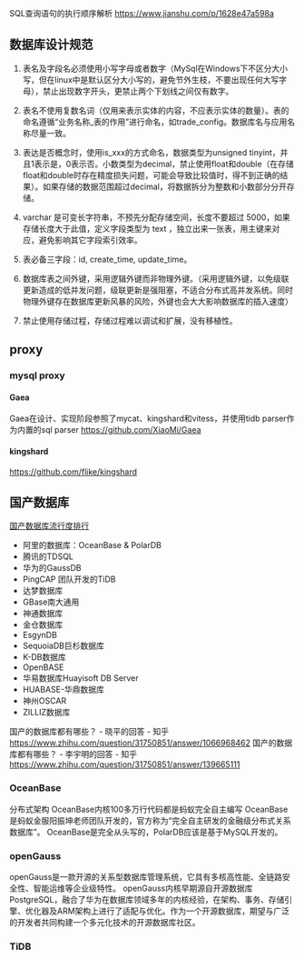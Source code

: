 SQL查询语句的执行顺序解析
https://www.jianshu.com/p/1628e47a598a

## 数据库设计规范
1. 表名及字段名必须使用小写字母或者数字（MySql在Windows下不区分大小写，但在linux中是默认区分大小写的，避免节外生枝，不要出现任何大写字母），禁止出现数字开头，更禁止两个下划线之间仅有数字。

2. 表名不使用复数名词（仅用来表示实体的内容，不应表示实体的数量）。表的命名遵循“业务名称_表的作用”进行命名，如trade_config。数据库名与应用名称尽量一致。

3. 表达是否概念时，使用is_xxx的方式命名，数据类型为unsigned tinyint，并且1表示是，0表示否。小数类型为decimal，禁止使用float和double（在存储float和double时存在精度损失问题，可能会导致比较值时，得不到正确的结果）。如果存储的数据范围超过decimal，将数据拆分为整数和小数部分分开存储。

4. varchar 是可变长字符串，不预先分配存储空间，长度不要超过 5000，如果存储长度大于此值，定义字段类型为 text ，独立出来一张表，用主键来对应，避免影响其它字段索引效率。

5. 表必备三字段：id, create_time, update_time。

6. 数据库表之间外键，采用逻辑外键而非物理外键。（采用逻辑外键，以免级联更新造成的低并发问题，级联更新是强阻塞，不适合分布式高并发系统。同时物理外键存在数据库更新风暴的风险，外键也会大大影响数据库的插入速度）

7. 禁止使用存储过程，存储过程难以调试和扩展，没有移植性。


## proxy

### mysql proxy

#### Gaea
Gaea在设计、实现阶段参照了mycat、kingshard和vitess，并使用tidb parser作为内置的sql parser
https://github.com/XiaoMi/Gaea

#### kingshard
https://github.com/flike/kingshard

## 国产数据库

[国产数据库流行度排行](https://www.modb.pro/dbrank)

- 阿里的数据库：OceanBase & PolarDB
- 腾讯的TDSQL
- 华为的GaussDB
- PingCAP 团队开发的TiDB
- 达梦数据库
- GBase南大通用
- 神通数据库
- 金仓数据库
- EsgynDB
- SequoiaDB巨杉数据库
- K-DB数据库
- OpenBASE
- 华易数据库Huayisoft DB Server
- HUABASE-华鼎数据库
- 神州OSCAR
- ZILLIZ数据库

国产的数据库都有哪些？ - 晓平的回答 - 知乎
https://www.zhihu.com/question/31750851/answer/1066968462
国产的数据库都有哪些？ - 李宇明的回答 - 知乎
https://www.zhihu.com/question/31750851/answer/139665111

### OceanBase
分布式架构
OceanBase内核100多万行代码都是蚂蚁完全自主编写
OceanBase是蚂蚁金服阳振坤老师团队开发的，官方称为“完全自主研发的金融级分布式关系数据库”。
OceanBase是完全从头写的，PolarDB应该是基于MySQL开发的。

### openGauss
openGauss是一款开源的关系型数据库管理系统，它具有多核高性能、全链路安全性、智能运维等企业级特性。 openGauss内核早期源自开源数据库PostgreSQL，融合了华为在数据库领域多年的内核经验，在架构、事务、存储引擎、优化器及ARM架构上进行了适配与优化。作为一个开源数据库，期望与广泛的开发者共同构建一个多元化技术的开源数据库社区。

### TiDB